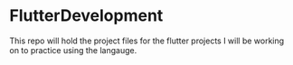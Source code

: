 # FlutterDevelopment
This repo will hold the project files for the flutter projects I will be working on to practice using the langauge.
